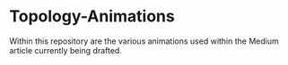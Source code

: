 # Topology-Animations
Within this repository are the various animations used within the Medium article currently being drafted.
